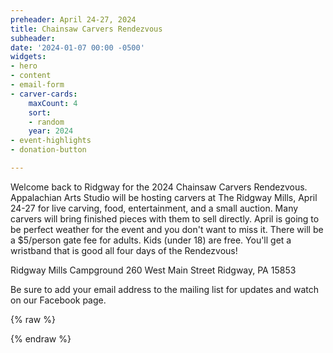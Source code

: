 ```yaml
---
preheader: April 24-27, 2024
title: Chainsaw Carvers Rendezvous
subheader: 
date: '2024-01-07 00:00 -0500'
widgets:
- hero
- content
- email-form
- carver-cards:
    maxCount: 4
    sort:
    - random
    year: 2024
- event-highlights
- donation-button

---
```

Welcome back to Ridgway for the 2024 Chainsaw Carvers Rendezvous. Appalachian Arts Studio will be hosting carvers at The Ridgway Mills, April 24-27 for live carving, food, entertainment, and a small auction. Many carvers will bring finished pieces with them to sell directly. April is going to be perfect weather for the event and you don't want to miss it. There will be a $5/person gate fee for adults. Kids (under 18) are free. You'll get a wristband that is good all four days of the Rendezvous!

Ridgway Mills Campground
260 West Main Street
Ridgway, PA 15853 

Be sure to add your email address to the mailing list for updates and watch on our Facebook page.

{% raw %}
<!-- <a href="https://chainsawrendezvous.simpletix.com/">
    <button class="uk-button uk-button-primary uk-button-large uk-flex uk-flex-middle">
            <svg xmlns="http://www.w3.org/2000/svg" viewBox="0 0 576 512" fill="#FFF"
            style="width:20px; height: 20px; margin-right: 10px"><path d="M64 64C28.7 64 0 92.7 0 128v60.1c0 10.2 6.4 19.2 16 22.6c18.7 6.6 32 24.4 32 45.3s-13.3 38.7-32 45.3c-9.6 3.4-16 12.5-16 22.6V384c0 35.3 28.7 64 64 64H512c35.3 0 64-28.7 64-64V323.9c0-10.2-6.4-19.2-16-22.6c-18.7-6.6-32-24.4-32-45.3s13.3-38.7 32-45.3c9.6-3.4 16-12.5 16-22.6V128c0-35.3-28.7-64-64-64H64zM48 128c0-8.8 7.2-16 16-16H512c8.8 0 16 7.2 16 16v44.9c-28.7 16.6-48 47.6-48 83.1s19.3 66.6 48 83.1V384c0 8.8-7.2 16-16 16H64c-8.8 0-16-7.2-16-16V339.1c28.7-16.6 48-47.6 48-83.1s-19.3-66.6-48-83.1V128zM400 304H176V208H400v96zM128 192V320c0 17.7 14.3 32 32 32H416c17.7 0 32-14.3 32-32V192c0-17.7-14.3-32-32-32H160c-17.7 0-32 14.3-32 32z"/></svg>Purchase tickets
    </button>
</a> -->
{% endraw %}